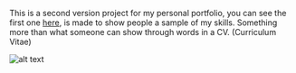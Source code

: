 This is a second version project for my personal portfolio, you can see the first one [here](https://github.com/acm-97/portfolio-v1), is made to show people a sample of my skills. Something more than what someone can show through words in a CV. 
(Curriculum Vitae)


![alt text](https://github.com/acm-97/portfolio-v2/blob/feature/commands/public/portfolio-v2.png)
